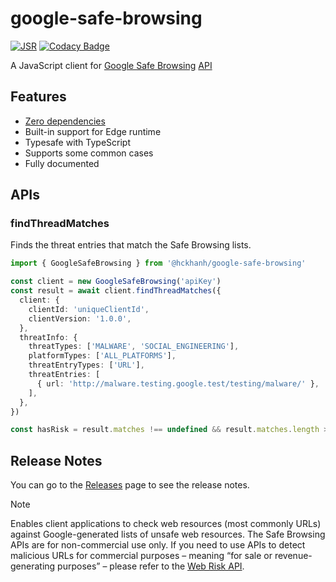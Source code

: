 # google-safe-browsing

[![JSR](https://jsr.io/badges/@hckhanh/google-safe-browsing)](https://jsr.io/@hckhanh/google-safe-browsing)
[![Codacy Badge](https://app.codacy.com/project/badge/Grade/be4f5f8019a743f3878358399c110a36)](https://app.codacy.com/gh/hckhanh/google-safe-browsing/dashboard)

A JavaScript client for [Google Safe Browsing](https://safebrowsing.google.com) [API](https://developers.google.com/safe-browsing)

## Features

- [Zero dependencies](https://jsr.io/@hckhanh/google-safe-browsing/dependencies)
- Built-in support for Edge runtime
- Typesafe with TypeScript
- Supports some common cases
- Fully documented

## APIs

### findThreadMatches

Finds the threat entries that match the Safe Browsing lists.

```ts
import { GoogleSafeBrowsing } from '@hckhanh/google-safe-browsing'

const client = new GoogleSafeBrowsing('apiKey')
const result = await client.findThreadMatches({
  client: {
    clientId: 'uniqueClientId',
    clientVersion: '1.0.0',
  },
  threatInfo: {
    threatTypes: ['MALWARE', 'SOCIAL_ENGINEERING'],
    platformTypes: ['ALL_PLATFORMS'],
    threatEntryTypes: ['URL'],
    threatEntries: [
      { url: 'http://malware.testing.google.test/testing/malware/' },
    ],
  },
})

const hasRisk = result.matches !== undefined && result.matches.length > 0
```

## Release Notes

You can go to the [Releases](https://github.com/hckhanh/google-safe-browsing/releases) page to see the release notes.

> [!NOTE]
> Enables client applications to check web resources (most commonly URLs)
> against Google-generated lists of unsafe web resources.
> The Safe Browsing APIs are for non-commercial use only.
> If you need to use APIs to detect malicious URLs for commercial purposes –
> meaning “for sale or revenue-generating purposes” –
> please refer to the [Web Risk API](https://github.com/hckhanh/google-web-risk).
